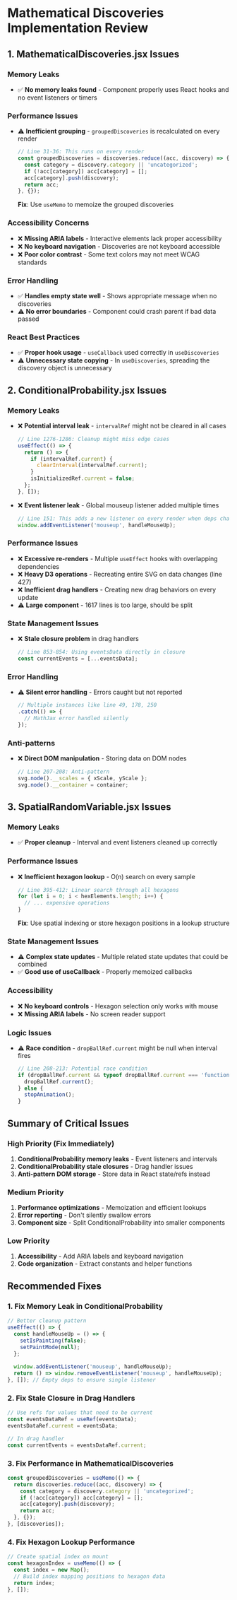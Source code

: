 # Mathematical Discoveries Implementation Review

## 1. MathematicalDiscoveries.jsx Issues

### Memory Leaks
- ✅ **No memory leaks found** - Component properly uses React hooks and no event listeners or timers

### Performance Issues
- ⚠️ **Inefficient grouping** - `groupedDiscoveries` is recalculated on every render
  ```javascript
  // Line 31-36: This runs on every render
  const groupedDiscoveries = discoveries.reduce((acc, discovery) => {
    const category = discovery.category || 'uncategorized';
    if (!acc[category]) acc[category] = [];
    acc[category].push(discovery);
    return acc;
  }, {});
  ```
  **Fix**: Use `useMemo` to memoize the grouped discoveries

### Accessibility Concerns
- ❌ **Missing ARIA labels** - Interactive elements lack proper accessibility
- ❌ **No keyboard navigation** - Discoveries are not keyboard accessible
- ❌ **Poor color contrast** - Some text colors may not meet WCAG standards

### Error Handling
- ✅ **Handles empty state well** - Shows appropriate message when no discoveries
- ⚠️ **No error boundaries** - Component could crash parent if bad data passed

### React Best Practices
- ✅ **Proper hook usage** - `useCallback` used correctly in `useDiscoveries`
- ⚠️ **Unnecessary state copying** - In `useDiscoveries`, spreading the discovery object is unnecessary

## 2. ConditionalProbability.jsx Issues

### Memory Leaks
- ❌ **Potential interval leak** - `intervalRef` might not be cleared in all cases
  ```javascript
  // Line 1276-1286: Cleanup might miss edge cases
  useEffect(() => {
    return () => {
      if (intervalRef.current) {
        clearInterval(intervalRef.current);
      }
      isInitializedRef.current = false;
    };
  }, []);
  ```

- ❌ **Event listener leak** - Global mouseup listener added multiple times
  ```javascript
  // Line 151: This adds a new listener on every render when deps change
  window.addEventListener('mouseup', handleMouseUp);
  ```

### Performance Issues
- ❌ **Excessive re-renders** - Multiple `useEffect` hooks with overlapping dependencies
- ❌ **Heavy D3 operations** - Recreating entire SVG on data changes (line 427)
- ❌ **Inefficient drag handlers** - Creating new drag behaviors on every update
- ⚠️ **Large component** - 1617 lines is too large, should be split

### State Management Issues
- ❌ **Stale closure problem** in drag handlers
  ```javascript
  // Line 853-854: Using eventsData directly in closure
  const currentEvents = [...eventsData];
  ```

### Error Handling
- ⚠️ **Silent error handling** - Errors caught but not reported
  ```javascript
  // Multiple instances like line 49, 178, 250
  .catch(() => {
    // MathJax error handled silently
  });
  ```

### Anti-patterns
- ❌ **Direct DOM manipulation** - Storing data on DOM nodes
  ```javascript
  // Line 207-208: Anti-pattern
  svg.node().__scales = { xScale, yScale };
  svg.node().__container = container;
  ```

## 3. SpatialRandomVariable.jsx Issues

### Memory Leaks
- ✅ **Proper cleanup** - Interval and event listeners cleaned up correctly

### Performance Issues
- ❌ **Inefficient hexagon lookup** - O(n) search on every sample
  ```javascript
  // Line 395-412: Linear search through all hexagons
  for (let i = 0; i < hexElements.length; i++) {
    // ... expensive operations
  }
  ```
  **Fix**: Use spatial indexing or store hexagon positions in a lookup structure

### State Management Issues
- ⚠️ **Complex state updates** - Multiple related state updates that could be combined
- ✅ **Good use of useCallback** - Properly memoized callbacks

### Accessibility
- ❌ **No keyboard controls** - Hexagon selection only works with mouse
- ❌ **Missing ARIA labels** - No screen reader support

### Logic Issues
- ⚠️ **Race condition** - `dropBallRef.current` might be null when interval fires
  ```javascript
  // Line 208-213: Potential race condition
  if (dropBallRef.current && typeof dropBallRef.current === 'function') {
    dropBallRef.current();
  } else {
    stopAnimation();
  }
  ```

## Summary of Critical Issues

### High Priority (Fix Immediately)
1. **ConditionalProbability memory leaks** - Event listeners and intervals
2. **ConditionalProbability stale closures** - Drag handler issues
3. **Anti-pattern DOM storage** - Store data in React state/refs instead

### Medium Priority
1. **Performance optimizations** - Memoization and efficient lookups
2. **Error reporting** - Don't silently swallow errors
3. **Component size** - Split ConditionalProbability into smaller components

### Low Priority
1. **Accessibility** - Add ARIA labels and keyboard navigation
2. **Code organization** - Extract constants and helper functions

## Recommended Fixes

### 1. Fix Memory Leak in ConditionalProbability
```javascript
// Better cleanup pattern
useEffect(() => {
  const handleMouseUp = () => {
    setIsPainting(false);
    setPaintMode(null);
  };
  
  window.addEventListener('mouseup', handleMouseUp);
  return () => window.removeEventListener('mouseup', handleMouseUp);
}, []); // Empty deps to ensure single listener
```

### 2. Fix Stale Closure in Drag Handlers
```javascript
// Use refs for values that need to be current
const eventsDataRef = useRef(eventsData);
eventsDataRef.current = eventsData;

// In drag handler
const currentEvents = eventsDataRef.current;
```

### 3. Fix Performance in MathematicalDiscoveries
```javascript
const groupedDiscoveries = useMemo(() => {
  return discoveries.reduce((acc, discovery) => {
    const category = discovery.category || 'uncategorized';
    if (!acc[category]) acc[category] = [];
    acc[category].push(discovery);
    return acc;
  }, {});
}, [discoveries]);
```

### 4. Fix Hexagon Lookup Performance
```javascript
// Create spatial index on mount
const hexagonIndex = useMemo(() => {
  const index = new Map();
  // Build index mapping positions to hexagon data
  return index;
}, []);
```